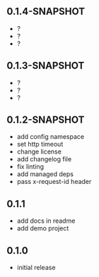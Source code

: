 
## 0.1.4-SNAPSHOT

- ?
- ?
- ?

## 0.1.3-SNAPSHOT

- ?
- ?
- ?

## 0.1.2-SNAPSHOT

- add config namespace
- set http timeout
- change license
- add changelog file
- fix linting
- add managed deps
- pass x-request-id header

## 0.1.1

- add docs in readme
- add demo project

## 0.1.0

- initial release
